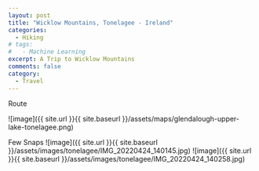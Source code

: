 ```yaml
---
layout: post
title: "Wicklow Mountains, Tonelagee - Ireland"
categories:
  - Hiking
# tags:
#   - Machine Learning
excerpt: A Trip to Wicklow Mountains
comments: false
category: 
  - Travel
---
```


Route

![image]({{ site.url }}{{ site.baseurl }}/assets/maps/glendalough-upper-lake-tonelagee.png)

Few Snaps
![image]({{ site.url }}{{ site.baseurl }}/assets/images/tonelagee/IMG_20220424_140145.jpg)
![image]({{ site.url }}{{ site.baseurl }}/assets/images/tonelagee/IMG_20220424_140258.jpg)

